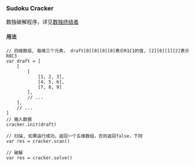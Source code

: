 ### Sudoku Cracker
数独破解程序，详见[数独终结者](https://cloudsthere.github.io/sudoku-cracker/)

#### 用法

```
// 四维数组, 每维三个元素， draft[0][0][0][0]表示R1C1的值, [2][0][1][2]表示R8C3
var draft = [
    [
        [
            [1, 2, 3],
            [4, 5, 6],
            [7, 8, 9]
        ],
        // ...
    ],
    // ...
]
// 输入数据
cracker.init(draft)

// 扫描, 如果运行成功，返回一个五维数组，否则返回false，下同
var res = cracker.scan()

// 破解
var res = cracker.solve()


```